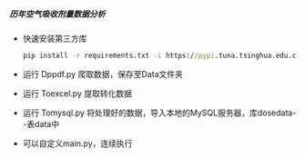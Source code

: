 ##### 历年空气吸收剂量数据分析

- 快速安装第三方库

  ```cmd
  pip install -r requirements.txt -i https://pypi.tuna.tsinghua.edu.cn/simple
  ```

- 运行 Dppdf.py 爬取数据，保存至Data文件夹
- 运行 Toexcel.py 提取转化数据
- 运行 Tomysql.py 将处理好的数据，导入本地的MySQL服务器，库dosedata--表data中
- 可以自定义main.py，连续执行

